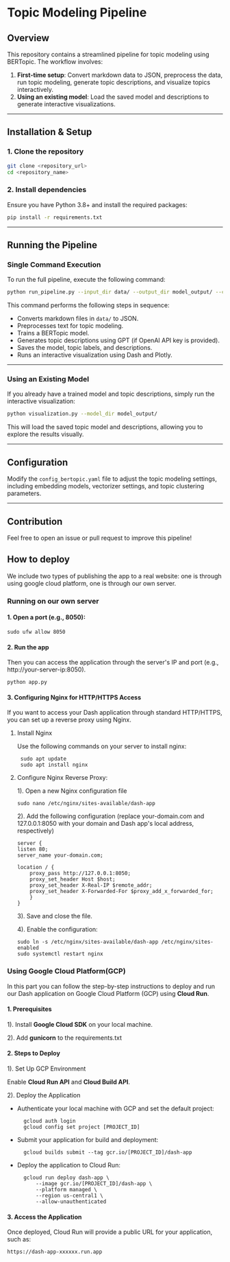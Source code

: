 # Topic Modeling Pipeline

## Overview
This repository contains a streamlined pipeline for topic modeling using BERTopic. The workflow involves:

1. **First-time setup**: Convert markdown data to JSON, preprocess the data, run topic modeling, generate topic descriptions, and visualize topics interactively.
2. **Using an existing model**: Load the saved model and descriptions to generate interactive visualizations.

---

## Installation & Setup

### **1. Clone the repository**

```bash
git clone <repository_url>
cd <repository_name>
```

### **2. Install dependencies**

Ensure you have Python 3.8+ and install the required packages:

```bash
pip install -r requirements.txt
```

---

## Running the Pipeline

### **Single Command Execution**
To run the full pipeline, execute the following command:

```bash
python run_pipeline.py --input_dir data/ --output_dir model_output/ --config_file config_bertopic.yaml --openai_api_key <your_api_key>
```

This command performs the following steps in sequence:
- Converts markdown files in `data/` to JSON.
- Preprocesses text for topic modeling.
- Trains a BERTopic model.
- Generates topic descriptions using GPT (if OpenAI API key is provided).
- Saves the model, topic labels, and descriptions.
- Runs an interactive visualization using Dash and Plotly.

---

### **Using an Existing Model**

If you already have a trained model and topic descriptions, simply run the interactive visualization:

```bash
python visualization.py --model_dir model_output/
```

This will load the saved topic model and descriptions, allowing you to explore the results visually.

---

## Configuration

Modify the `config_bertopic.yaml` file to adjust the topic modeling settings, including embedding models, vectorizer settings, and topic clustering parameters.

---

## Contribution

Feel free to open an issue or pull request to improve this pipeline!


## How to deploy
We include two types of publishing the app to a real website: one is through using google cloud platform, one is through our own server.

### Running on our own server
#### 1. Open a port (e.g., 8050):
```
sudo ufw allow 8050
```

#### 2. Run the app
Then you can access the application through the server's IP and port (e.g., http://your-server-ip:8050).
```
python app.py
```

#### 3. Configuring Nginx for HTTP/HTTPS Access
If you want to access your Dash application through standard HTTP/HTTPS, you can set up a reverse proxy using Nginx.

1. Install Nginx

    Use the following commands on your server to install nginx:

        sudo apt update
        sudo apt install nginx
    
2. Configure Nginx Reverse Proxy:

    1). Open a new Nginx configuration file
    ```
    sudo nano /etc/nginx/sites-available/dash-app
    ```
    2). Add the following configuration (replace your-domain.com and 127.0.0.1:8050 with your domain and Dash app's local address, respectively)
    ```
    server {
    listen 80;
    server_name your-domain.com;

    location / {
        proxy_pass http://127.0.0.1:8050;
        proxy_set_header Host $host;
        proxy_set_header X-Real-IP $remote_addr;
        proxy_set_header X-Forwarded-For $proxy_add_x_forwarded_for;
        }
    }
    ```
    3). Save and close the file.

    4). Enable the configuration:
    ```
    sudo ln -s /etc/nginx/sites-available/dash-app /etc/nginx/sites-enabled
    sudo systemctl restart nginx
    ```

### Using Google Cloud Platform(GCP)
In this part you can follow the step-by-step instructions to deploy and run our Dash application on Google Cloud Platform (GCP) using **Cloud Run**.

#### 1. Prerequisites
1). Install **Google Cloud SDK** on your local machine.

2). Add **gunicorn** to the requirements.txt

#### 2. Steps to Deploy
1). Set Up GCP Environment

Enable **Cloud Run API** and **Cloud Build API**.

2). Deploy the Application

- Authenticate your local machine with GCP and set the default project:

        gcloud auth login
        gcloud config set project [PROJECT_ID]
- Submit your application for build and deployment:

        gcloud builds submit --tag gcr.io/[PROJECT_ID]/dash-app
- Deploy the application to Cloud Run:

        gcloud run deploy dash-app \
            --image gcr.io/[PROJECT_ID]/dash-app \
            --platform managed \
            --region us-central1 \
            --allow-unauthenticated
#### 3. Access the Application
Once deployed, Cloud Run will provide a public URL for your application, such as:

    https://dash-app-xxxxxx.run.app
